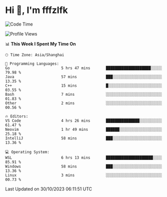 # Hi 👋, I'm fffzlfk

<!--START_SECTION:waka-->
![Code Time](http://img.shields.io/badge/Code%20Time-537%20hrs%207%20mins-blue)

![Profile Views](http://img.shields.io/badge/Profile%20Views-0-blue)

📊 **This Week I Spent My Time On** 

```text
🕑︎ Time Zone: Asia/Shanghai

💬 Programming Languages: 
Go                       5 hrs 47 mins       ████████████████████░░░░░   79.98 % 
Java                     57 mins             ███░░░░░░░░░░░░░░░░░░░░░░   13.35 % 
C++                      15 mins             █░░░░░░░░░░░░░░░░░░░░░░░░   03.55 % 
Bash                     7 mins              ░░░░░░░░░░░░░░░░░░░░░░░░░   01.83 % 
Other                    2 mins              ░░░░░░░░░░░░░░░░░░░░░░░░░   00.56 % 

🔥 Editors: 
VS Code                  4 hrs 26 mins       ███████████████░░░░░░░░░░   61.47 % 
Neovim                   1 hr 49 mins        ██████░░░░░░░░░░░░░░░░░░░   25.18 % 
IntelliJ                 58 mins             ███░░░░░░░░░░░░░░░░░░░░░░   13.36 % 

💻 Operating System: 
WSL                      6 hrs 13 mins       █████████████████████░░░░   85.91 % 
Windows                  58 mins             ███░░░░░░░░░░░░░░░░░░░░░░   13.36 % 
Linux                    3 mins              ░░░░░░░░░░░░░░░░░░░░░░░░░   00.73 % 
```


 Last Updated on 30/10/2023 06:11:51 UTC
<!--END_SECTION:waka-->
